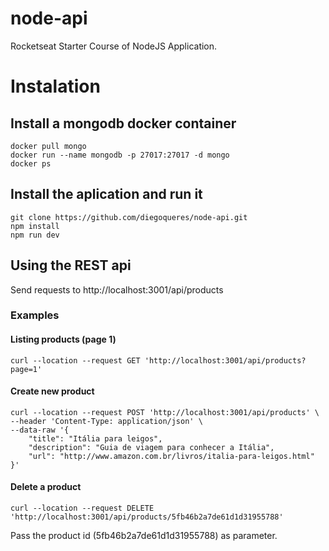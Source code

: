 # node-api
Rocketseat Starter Course of NodeJS Application.

# Instalation
## Install a mongodb docker container
```
docker pull mongo
docker run --name mongodb -p 27017:27017 -d mongo
docker ps
```

## Install the aplication and run it
```
git clone https://github.com/diegoqueres/node-api.git
npm install
npm run dev
```

## Using the REST api
Send requests to http://localhost:3001/api/products

### Examples
#### Listing products (page 1)
```
curl --location --request GET 'http://localhost:3001/api/products?page=1'
```

#### Create new product 
```
curl --location --request POST 'http://localhost:3001/api/products' \
--header 'Content-Type: application/json' \
--data-raw '{
    "title": "Itália para leigos",
    "description": "Guia de viagem para conhecer a Itália",
    "url": "http://www.amazon.com.br/livros/italia-para-leigos.html"
}'
```

#### Delete a product 
```
curl --location --request DELETE 'http://localhost:3001/api/products/5fb46b2a7de61d1d31955788'
```
Pass the product id (5fb46b2a7de61d1d31955788) as parameter.
